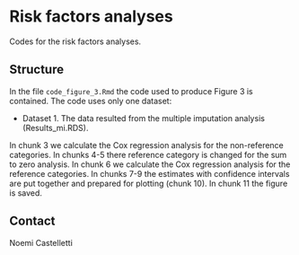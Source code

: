 # Risk factors analyses

Codes for the risk factors analyses. 

## Structure

In the file `code_figure_3.Rmd` the code used to produce Figure 3 is contained.
The code uses only one dataset:
- Dataset 1.	The data resulted from the multiple imputation analysis (Results_mi.RDS).

In chunk 3 we calculate the Cox regression analysis for the non-reference categories.
In chunks 4-5 there reference category is changed for the sum to zero analysis.
In chunk 6 we calculate the Cox regression analysis for the reference categories.
In chunks 7-9 the estimates with confidence intervals are put together and prepared for plotting (chunk 10).
In chunk 11 the figure is saved.


## Contact

Noemi Castelletti
